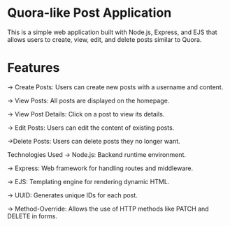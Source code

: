 # Quora-like Post Application

This is a simple web application built with Node.js, Express, and EJS that allows users to create, view, edit, and delete posts similar to Quora.

# Features
-> Create Posts: Users can create new posts with a username and content.

-> View Posts: All posts are displayed on the homepage.

-> View Post Details: Click on a post to view its details.

-> Edit Posts: Users can edit the content of existing posts.

->Delete Posts: Users can delete posts they no longer want.

Technologies Used
-> Node.js: Backend runtime environment.

-> Express: Web framework for handling routes and middleware.

-> EJS: Templating engine for rendering dynamic HTML.

-> UUID: Generates unique IDs for each post.

-> Method-Override: Allows the use of HTTP methods like PATCH and DELETE in forms.